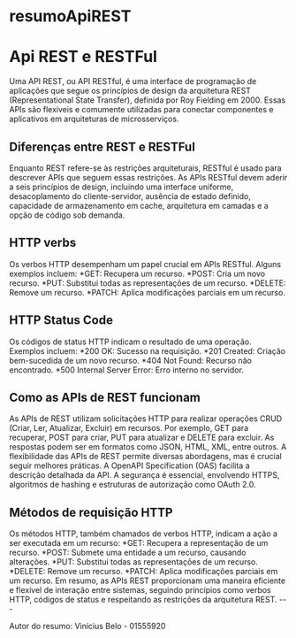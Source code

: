 # resumoApiREST

# Api REST e RESTFul

Uma API REST, ou API RESTful, é uma interface de programação de aplicações que segue os princípios de design da arquitetura REST (Representational State Transfer), definida por Roy Fielding em 2000. Essas APIs são flexíveis e comumente utilizadas para conectar componentes e aplicativos em arquiteturas de microsserviços.

## Diferenças entre REST e RESTFul

Enquanto REST refere-se às restrições arquiteturais, RESTful é usado para descrever APIs que seguem essas restrições. As APIs RESTful devem aderir a seis princípios de design, incluindo uma interface uniforme, desacoplamento do cliente-servidor, ausência de estado definido, capacidade de armazenamento em cache, arquitetura em camadas e a opção de código sob demanda.

## HTTP verbs

Os verbos HTTP desempenham um papel crucial em APIs RESTful. Alguns exemplos incluem:
  *GET: Recupera um recurso.
  *POST: Cria um novo recurso.
  *PUT: Substitui todas as representações de um recurso.
  *DELETE: Remove um recurso.
  *PATCH: Aplica modificações parciais em um recurso.

## HTTP Status Code

Os códigos de status HTTP indicam o resultado de uma operação. Exemplos incluem:
  *200 OK: Sucesso na requisição.
  *201 Created: Criação bem-sucedida de um novo recurso.
  *404 Not Found: Recurso não encontrado.
  *500 Internal Server Error: Erro interno no servidor.

## Como as APIs de REST funcionam

As APIs de REST utilizam solicitações HTTP para realizar operações CRUD (Criar, Ler, Atualizar, Excluir) em recursos. Por exemplo, GET para recuperar, POST para criar, PUT para atualizar e DELETE para excluir. As respostas podem ser em formatos como JSON, HTML, XML, entre outros. A flexibilidade das APIs de REST permite diversas abordagens, mas é crucial seguir melhores práticas. A OpenAPI Specification (OAS) facilita a descrição detalhada da API. A segurança é essencial, envolvendo HTTPS, algoritmos de hashing e estruturas de autorização como OAuth 2.0.

## Métodos de requisição HTTP

Os métodos HTTP, também chamados de verbos HTTP, indicam a ação a ser executada em um recurso:
*GET: Recupera a representação de um recurso.
*POST: Submete uma entidade a um recurso, causando alterações.
*PUT: Substitui todas as representações de um recurso.
*DELETE: Remove um recurso.
*PATCH: Aplica modificações parciais em um recurso.
Em resumo, as APIs REST proporcionam uma maneira eficiente e flexível de interação entre sistemas, seguindo princípios como verbos HTTP, códigos de status e respeitando as restrições da arquitetura REST.
    ---

Autor do resumo: Vinícius Belo - 01555920
